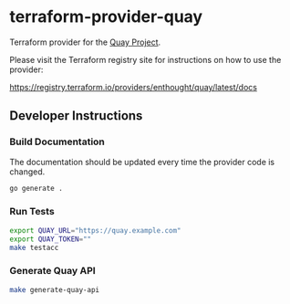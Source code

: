 # terraform-provider-quay
Terraform provider for the [Quay Project](https://github.com/quay/quay).

Please visit the Terraform registry site for instructions on how to use the provider:

https://registry.terraform.io/providers/enthought/quay/latest/docs

## Developer Instructions
### Build Documentation
The documentation should be updated every time the provider code is changed.
```bash
go generate .
```

### Run Tests
```bash
export QUAY_URL="https://quay.example.com"
export QUAY_TOKEN=""
make testacc
```

### Generate Quay API
```bash
make generate-quay-api
```
